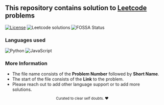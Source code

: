 ## This repository contains solution to [Leetcode](https://leetcode.com) problems

[![License](https://img.shields.io/badge/license-MIT-blue)](https://github.com/akash-codes93/leetocde/blob/master/LICENSE)
![Leetcode solutions](https://badgen.net/badge/Leetcode/solutions/orange?icon=leetcode)
![FOSSA Status](https://app.fossa.com/api/projects/git%2Bgithub.com%2Fakash-codes93%2Fleetcode.svg?type=shield)

### Languages used
![Python](https://img.shields.io/badge/python-3670A0?style=for-the-badge&logo=python&logoColor=ffdd54)
![JavaScript](https://img.shields.io/badge/javascript-%23323330.svg?style=for-the-badge&logo=javascript&logoColor=%23F7DF1E)

### More Information
- The file name consists of the **Problem Number** followed by **Short Name**.
- The start of the file consists of the **Link** to the problem.
- Please reach out to add other language support or to add more solutions.


<div align="center">
<sub>Curated to clear self doubts. ❤️</sub>
</div>